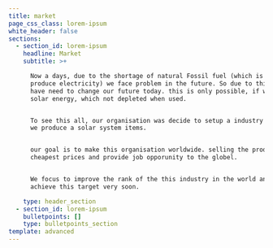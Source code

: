 ```yaml
---
title: market
page_css_class: lorem-ipsum
white_header: false
sections:
  - section_id: lorem-ipsum
    headline: Market
    subtitle: >+

      Now a days, due to the shortage of natural Fossil fuel (which is used to
      produce electricity) we face problem in the future. So due to this, we
      have need to change our future today. this is only possible, if we use
      solar energy, which not depleted when used.


      To see this all, our organisation was decide to setup a industry in which
      we produce a solar system items.


      our goal is to make this organisation worldwide. selling the product at
      cheapest prices and provide job opporunity to the globel. 


      We focus to improve the rank of the this industry in the world and we
      achieve this target very soon. 

    type: header_section
  - section_id: lorem-ipsum
    bulletpoints: []
    type: bulletpoints_section
template: advanced
---
```

